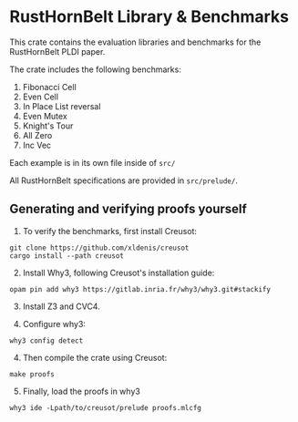 # RustHornBelt Library & Benchmarks

This crate contains the evaluation libraries and benchmarks for the RustHornBelt PLDI paper.

The crate includes the following benchmarks:

1. Fibonacci Cell
2. Even Cell
3. In Place List reversal
4. Even Mutex
5. Knight's Tour
6. All Zero
7. Inc Vec

Each example is in its own file inside of `src/`

All RustHornBelt specifications are provided in `src/prelude/`.

## Generating and verifying proofs yourself

1. To verify the benchmarks, first install Creusot:

```
git clone https://github.com/xldenis/creusot
cargo install --path creusot
```

2. Install Why3, following Creusot's installation guide:

```
opam pin add why3 https://gitlab.inria.fr/why3/why3.git#stackify
```

3. Install Z3 and CVC4.

4. Configure why3:

```
why3 config detect
```

4. Then compile the crate using Creusot:

```
make proofs
```

5. Finally, load the proofs in why3

```
why3 ide -Lpath/to/creusot/prelude proofs.mlcfg
```

